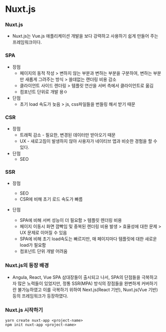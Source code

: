 # Nuxt.js

### Nuxt.js
- Nuxt.js는 Vue.js 애플리케이션 개발을 보다 강력하고 사용하기 쉽게 만들어 주는 프레임워크이다.

### SPA
- 장점
  -  페이지의 동적 작성 > 변하지 않는 부분과 변하는 부분을 구분하여, 변하는 부분만 새롭게 그려주는 방식 > 쓸데없는 랜더링 비용 감소  
  -  클라이언트 사이드 렌더링 > 템플릿 연산을 서버 측에서 클라이언트로 옮김
  -  컴포넌트 단위로 개발 용ㅇ
- 단점
  - 초기 load 속도가 늦음 > js, css파일들을 번들링 해서 받기 때문

### CSR
- 장점
  - 트래픽 감소 - 필요한, 변경된 데이터만 받아오기 때문
  - UX - 새로고침이 발생하지 않아 사용자가 네이티브 앱과 비슷한 경험을 할 수 있다.
- 단점
  - SEO

### SSR
- 장점
  - SEO
  - CSR에 비해 초기 로드 속도가 빠름

- 단점
  - SPA에 비해 서버 성능이 더 필요함 > 템플릿 렌더링 비용
  - 페이지 이동시 화면 깜빡임 및 중복된 렌더링 비용 발생 > 효율성에 대한 문제 > UX 문제로 이어질 수 있음
  - SPA에 비해 초기 load속도는 빠르지만, 매 페이지마다 템플릿에 대한 새로운 load가 필요함
  - 컴포넌트 단위 개발 어려움

### Nuxt.js의 등장 배경

- Angula, React, Vue SPA 삼대장들이 출시되고 나서, SPA의 단점들을 극복하고자 많은 노력들이 있었지만, 정통 SSR(MPA) 방식의 장점들을 완변하게 커버하기란 불가능하였고 이를 극복하기 위하여 Next.js(React 기반), Nuxt.js(Vue 기반) 등의 프레임워크가 등장하였다.

### Nuxt.js 시작하기

```linux
yarn create nuxt-app <project-name>
npm init nuxt-app <project-name>
```